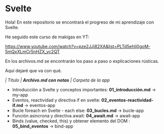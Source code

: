 # Svelte

Hola! En este repositorio se encontrará el progreso de mi aprendizaje con Svelte.


He seguido este curso de 
makigas en YT:

https://www.youtube.com/watch?v=pze2JJj82XA&list=PLTd5ehIj0goM-5mQxXLmCr5nHZX_yc2QT



En los archivos.md se encontrarán los paso a paso o explicaciones rústicas.

Aquí dejaré que va con qué.

<em>| Titulo | **Archivo.md con notas** | Carpeta de la app</em>

- Introducción a Svelte y conceptos importantes: **01_introducción.md** -> my-app
- Eventos, reactividad y directiva if en svelte: **02_eventos-reactividad-if.md** -> eventos-app
- Bucle foreach en Svelte - each else: **03_bucles.md** -> bucle-app
- Función asincrona y directiva await: **04_await.md** -> await-app
- Binds (value, checked, this) y obtener elemento del DOM : **05_bind_eventos** -> bind-app